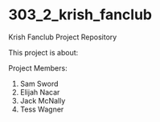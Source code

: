 # 303_2_krish_fanclub
Krish Fanclub Project Repository

This project is about:

Project Members:
1. Sam Sword
2. Elijah Nacar
3. Jack McNally
4. Tess Wagner
